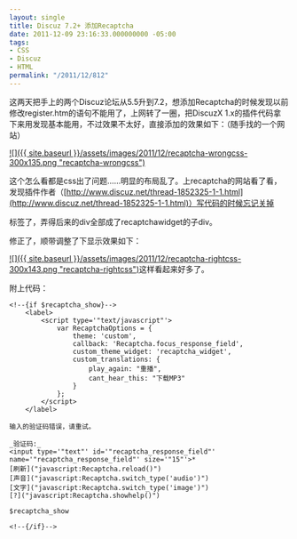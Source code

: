 ```yaml
---
layout: single
title: Discuz 7.2+ 添加Recaptcha
date: 2011-12-09 23:16:33.000000000 -05:00
tags:
- CSS
- Discuz
- HTML
permalink: "/2011/12/812"
---
```

这两天把手上的两个Discuz论坛从5.5升到7.2，想添加Recaptcha的时候发现以前修改register.htm的语句不能用了，上网转了一圈，把DiscuzX 1.x的插件代码拿下来用发现基本能用，不过效果不太好，直接添加的效果如下：（随手找的一个网站）

[![]({{ site.baseurl }}/assets/images/2011/12/recaptcha-wrongcss-300x135.png "recaptcha-wrongcss")](/assets/images/2011/12/recaptcha-wrongcss.png)

这个怎么看都是css出了问题……明显的布局乱了。上recaptcha的网站看了看，发现插件作者（[http://www.discuz.net/thread-1852325-1-1.html](http://www.discuz.net/thread-1852325-1-1.html)）写代码的时候忘记关掉

标签了，弄得后来的div全部成了recaptchawidget的子div。

修正了，顺带调整了下显示效果如下：

[![]({{ site.baseurl }}/assets/images/2011/12/recaptcha-rightcss-300x143.png "recaptcha-rightcss")](/assets/images/2011/12/recaptcha-rightcss.png)这样看起来好多了。

附上代码：

```
<!--{if $recaptcha_show}-->
	<label>
		<script type='"text/javascript"'>
			var RecaptchaOptions = {
				theme: 'custom',
				callback: 'Recaptcha.focus_response_field',
				custom_theme_widget: 'recaptcha_widget',
				custom_translations: {
					play_again: "重播",
					cant_hear_this: "下载MP3"
				}
			};
		</script>
	</label>

输入的验证码错误，请重试。

_验证码:_
<input type='"text"' id='"recaptcha_response_field"' name='"recaptcha_response_field"' size='"15"'>*
[刷新]("javascript:Recaptcha.reload()")
[声音]("javascript:Recaptcha.switch_type('audio')")
[文字]("javascript:Recaptcha.switch_type('image')")
[?]("javascript:Recaptcha.showhelp()")

$recaptcha_show

<!--{/if}-->
```